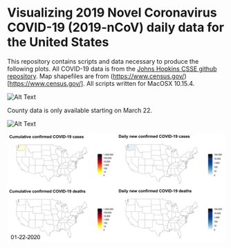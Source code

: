 # Visualizing 2019 Novel Coronavirus COVID-19 (2019-nCoV) daily data for the United States

This repository contains scripts and data necessary to produce the following plots. All COVID-19 data is from the [Johns Hopkins CSSE github repository](https://github.com/CSSEGISandData/COVID-19). Map shapefiles are from (https://www.census.gov/)[https://www.census.gov/]. All scripts written for MacOSX 10.15.4.

![Alt Text](https://github.com/dmacguigan/covid19Viz/tree/master/plots/US_covid-19_timelapse.gif)

County data is only available starting on March 22.

![Alt Text](https://github.com/dmacguigan/covid19Viz/tree/master/plots/US_covid-19_timelapse_counties.gif)

![Alt_Text](https://github.com/dmacguigan/covid19Viz/blob/master/plots/dayPlots/01-22-2020.png)
